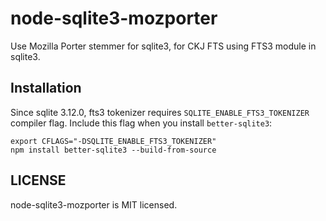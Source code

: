 # node-sqlite3-mozporter

Use Mozilla Porter stemmer for sqlite3, for CKJ FTS using FTS3 module in sqlite3.

## Installation

Since sqlite 3.12.0, fts3 tokenizer requires `SQLITE_ENABLE_FTS3_TOKENIZER` compiler flag.
Include this flag when you install `better-sqlite3`:

```
export CFLAGS="-DSQLITE_ENABLE_FTS3_TOKENIZER"
npm install better-sqlite3 --build-from-source
```

## LICENSE

node-sqlite3-mozporter is MIT licensed.
